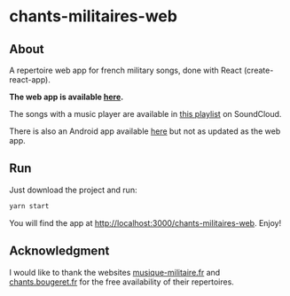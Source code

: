 # chants-militaires-web

## About

A repertoire web app for french military songs, done with React (create-react-app).

**The web app is available [here](https://voisinhugo.github.io/chants-militaires-web/).**

The songs with a music player are available in [this playlist](https://soundcloud.com/user-760234600/sets/chants-militaires) on SoundCloud.

There is also an Android app available [here](https://github.com/voisinhugo/ChantsMilitaires/releases) but not as updated as the web app.

## Run

Just download the project and run:

```sh
yarn start
```

You will find the app at [http://localhost:3000/chants-militaires-web](http://localhost:3000/chants-militaires-web). Enjoy!

## Acknowledgment

I would like to thank the websites [musique-militaire.fr](musique-militaire.fr) and [chants.bougeret.fr](chants.bougeret.fr) for the free availability of their repertoires.
